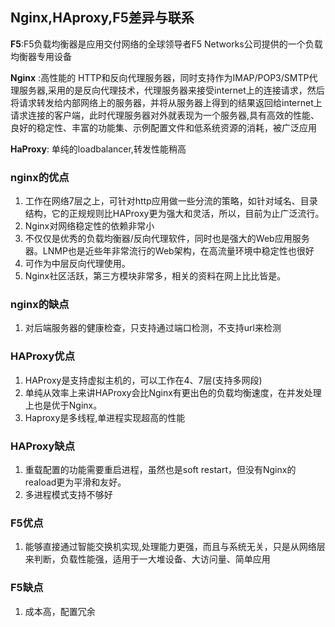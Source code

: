 ## Nginx,HAproxy,F5差异与联系

**F5**:F5负载均衡器是应用交付网络的全球领导者F5 Networks公司提供的一个负载均衡器专用设备

**Nginx** :高性能的 HTTP和反向代理服务器，同时支持作为IMAP/POP3/SMTP代理服务器,采用的是反向代理技术，代理服务器来接受internet上的连接请求，然后将请求转发给内部网络上的服务器，并将从服务器上得到的结果返回给internet上请求连接的客户端，此时代理服务器对外就表现为一个服务器,具有高效的性能、良好的稳定性、丰富的功能集、示例配置文件和低系统资源的消耗，被广泛应用

**HaProxy**: 单纯的loadbalancer,转发性能稍高

### nginx的优点

1. 工作在网络7层之上，可针对http应用做一些分流的策略，如针对域名、目录结构，它的正规规则比HAProxy更为强大和灵活，所以，目前为止广泛流行。
2. Nginx对网络稳定性的依赖非常小
3. 不仅仅是优秀的负载均衡器/反向代理软件，同时也是强大的Web应用服务器。LNMP也是近些年非常流行的Web架构，在高流量环境中稳定性也很好
4. 可作为中层反向代理使用。
5. Nginx社区活跃，第三方模块非常多，相关的资料在网上比比皆是。

### nginx的缺点

1. 对后端服务器的健康检查，只支持通过端口检测，不支持url来检测

### HAProxy优点

1. HAProxy是支持虚拟主机的，可以工作在4、7层(支持多网段)
2. 单纯从效率上来讲HAProxy会比Nginx有更出色的负载均衡速度，在并发处理上也是优于Nginx。
3. Haproxy是多线程,单进程实现超高的性能

### HAProxy缺点

1.  重载配置的功能需要重启进程，虽然也是soft restart，但没有Nginx的reaload更为平滑和友好。
2. 多进程模式支持不够好

### F5优点

1. 能够直接通过智能交换机实现,处理能力更强，而且与系统无关，只是从网络层来判断，负载性能强，适用于一大堆设备、大访问量、简单应用

### F5缺点

1. 成本高，配置冗余

